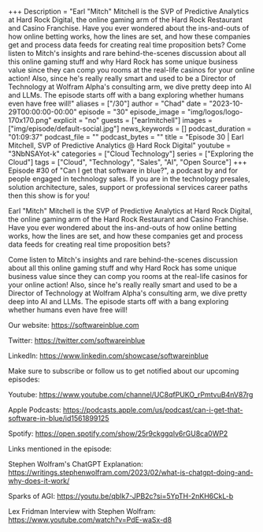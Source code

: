 +++
Description = "Earl \"Mitch\" Mitchell is the SVP of Predictive Analytics at Hard Rock Digital, the online gaming arm of the Hard Rock Restaurant and Casino Franchise. Have you ever wondered about the ins-and-outs of how online betting works, how the lines are set, and how these companies get and process data feeds for creating real time proposition bets?  Come listen to Mitch's insights and rare behind-the-scenes discussion about all this online gaming stuff and why Hard Rock has some unique business value since they can comp you rooms at the real-life casinos for your online action! Also, since he's really really smart and used to be a Director of Technology at Wolfram Alpha's consulting arm, we dive pretty deep into AI and LLMs. The episode starts off with a bang exploring whether humans even have free will!"
aliases = ["/30"]
author = "Chad"
date = "2023-10-29T00:00:00-00:00"
episode = "30"
episode_image = "img/logos/logo-170x170.png"
explicit = "no"
guests = ["earlmitchell"]
images = ["img/episode/default-social.jpg"]
news_keywords = []
podcast_duration = "01:09:37"
podcast_file = ""
podcast_bytes = ""
title = "Episode 30 | Earl Mitchell, SVP of Predictive Analytics @ Hard Rock Digital"
youtube = "3NbNSAYot-k"
categories = ["Cloud Technology"]
series = ["Exploring the Cloud"]
tags = ["Cloud", "Technology", "Sales", "AI", "Open Source"]
+++
Episode #30 of "Can I get that software in blue?", a podcast by and for people engaged in technology sales. If you are in the technology presales, solution architecture, sales, support or professional services career paths then this show is for you!

Earl "Mitch" Mitchell is the SVP of Predictive Analytics at Hard Rock Digital, the online gaming arm of the Hard Rock Restaurant and Casino Franchise. Have you ever wondered about the ins-and-outs of how online betting works, how the lines are set, and how these companies get and process data feeds for creating real time proposition bets? 

Come listen to Mitch's insights and rare behind-the-scenes discussion about all this online gaming stuff and why Hard Rock has some unique business value since they can comp you rooms at the real-life casinos for your online action! Also, since he's really really smart and used to be a Director of Technology at Wolfram Alpha's consulting arm, we dive pretty deep into AI and LLMs. The episode starts off with a bang exploring whether humans even have free will!

Our website: https://softwareinblue.com

Twitter: https://twitter.com/softwareinblue

LinkedIn: https://www.linkedin.com/showcase/softwareinblue

Make sure to subscribe or follow us to get notified about our upcoming episodes:

Youtube: https://www.youtube.com/channel/UC8qfPUKO_rPmtvuB4nV87rg

Apple Podcasts: https://podcasts.apple.com/us/podcast/can-i-get-that-software-in-blue/id1561899125

Spotify: https://open.spotify.com/show/25r9ckggqIv6rGU8ca0WP2

Links mentioned in the episode:

Stephen Wolfram's ChatGPT Explanation: https://writings.stephenwolfram.com/2023/02/what-is-chatgpt-doing-and-why-does-it-work/

Sparks of AGI: https://youtu.be/qbIk7-JPB2c?si=5YpTH-2nKH6CkL-b

Lex Fridman Interview with Stephen Wolfram: https://www.youtube.com/watch?v=PdE-waSx-d8

